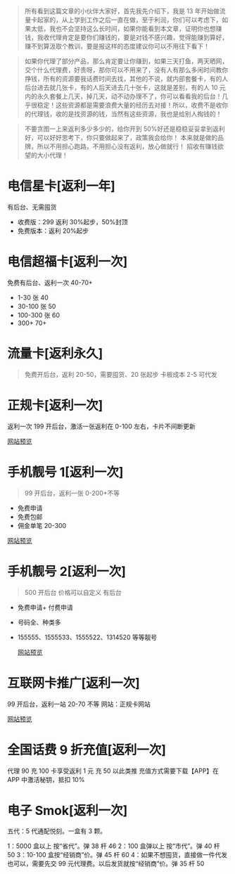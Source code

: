 > 所有看到这篇文章的小伙伴大家好，首先我先介绍下，我是 13 年开始做流量卡起家的，从上学到工作之后一直在做，至于利润，你们可以考虑下，如果太低，我也不会坚持这么长时间，如果你能看到本文章，证明你也想赚钱，我收代理肯定是要你们赚钱的，要是对钱不感兴趣，觉得能赚到算好，赚不到算汲取个教训，要是报这样的态度建议你可以不用往下看下！

> 如果你代理了部分产品，那么肯定要让你赚到，如果三天打鱼，两天晒网，交个什么代理费，好贵呀，那你可以不用来了，没有人有那么多闲时间教你挣钱，所有的资源要我话费时间去找，其他的不说，就内部套餐卡，有的人后台进去就几张卡，有的人后天进去几十张卡，这就是差别，有的人 10 元内的永久套餐上几天，掉几天，动不动办理不了，你可以看看我的后台！几乎很稳定！这些资源都是需要浪费大量的经历去对接！所以，收费不是收你的代理钱，收的是找资源的钱，当然有这些资源，我也是给别人掏钱的！

> 不要贪图一上来返利多少多少的，给你开到 50%好还是稳稳妥妥拿到返利好，可以好好思考下，你只要做起来了，政策我会给你！
> 本来就是做的品牌，所以不用担心跑路，不用担心没有返利，放心做就行！
> 招收有赚钱欲望的大小代理！

# 电信星卡[返利一年]

有后台、无需囤货

- 收费版：299 返利 30%起步，50%封顶
- 免费版本：返利 20%起步

# 电信超福卡[返利一次]

免费有后台、返利一次 40-70+

- 1-30 张 40
- 30-100 张 50
- 100-300 张 60
- 300+ 70+

# 流量卡[返利永久]

> 免费开后台，返利 20-50，需要囤货、20 张起步
> 卡板成本 2-5
> 可代发

# 正规卡[返利一次]

返利一次
199 开后台，激活一张返利在 0-100 左右，卡片不间断更新

[网站预览](https://card.xuankaba.com/t/0.x5bgrv)

# 手机靓号 1[返利一次]

> 99 开后台，返利一张 0-200+不等

- 免费申请
- 免费包邮
- 佣金单笔 20-300

[网站预览](http://iot.liuketh.cn)

# 手机靓号 2[返利一次]

> 500 开后台 价格可以自定义 有后台

- 免费申请+ 付费申请
- 号码全、种类多
- 155555、1555533、1555522、1314520 等等靓号

  [网站预览](http://lh.liuketh.cn)

# 互联网卡推广[返利一次]

99 开后台，返利一站 20-70 不等
网站：正规卡网站

[网站预览](http://tc.liuketh.cn)

# 全国话费 9 折充值[返利一次]

代理 90 充 100 卡享受返利 1 元 充 50 以此类推
充值方式需要下载【APP】在 APP 中激活秘钥，抵扣 10%

# 电子 Smok[返利一次]

五代：5 代通配悦刻。一盒有 3 颗。

1：5000 盒以上 按“省代”。弹 38 杆 46
2：100 盒弹以上 按“市代”。弹 40 杆 50
3：10-100 盒按“经销商”价。弹 45 杆 60
4：如果不想囤货，直接做一件代发也可以，需要先交 99 元代理费。以后发货就按“经销商”价。弹 35 杆 50
